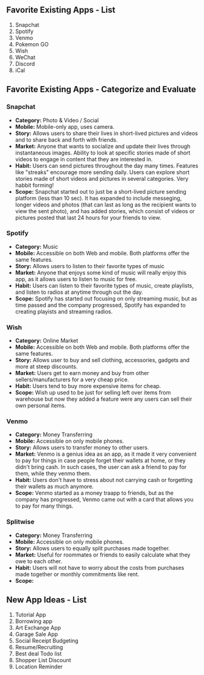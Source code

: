 ## Favorite Existing Apps - List
1. Snapchat
1. Spotify
1. Venmo
1. Pokemon GO
1. Wish
1. WeChat
2. Discord
3. iCal

## Favorite Existing Apps - Categorize and Evaluate
### Snapchat
   - **Category:** Photo & Video / Social 
   - **Mobile:** Mobile-only app, uses camera.
   - **Story:** Allows users to share their lives in short-lived pictures and videos and to share back and forth with friends.
   - **Market:** Anyone that wants to socialize and update their lives through instantaneous images. Ability to look at specific stories made of short videos to engage in content that they are interested in.
   - **Habit:** Users can send pictures throughout the day many times. Features like "streaks" encourage more sending daily. Users can explore short stories made of short videos and pictures in several categories. Very habbit forming!
   - **Scope:** Snapchat started out to just be a short-lived picture sending platform (less than 10 sec). It has expanded to include messeging, longer videos and photos (that can last as long as the recipient wants to view the sent photo), and has added stories, which consist of videos or pictures posted that last 24 hours for your friends to view. 

### Spotify
   - **Category:** Music 
   - **Mobile:** Accessible on both Web and mobile. Both platforms offer the same features.
   - **Story:** Allows users to listen to their favorite types of music
   - **Market:** Anyone that enjoys some kind of music will really enjoy this app, as it allows users to listen to music for free.
   - **Habit:** Users can listen to their favorite types of music, create playlists, and listen to radios at anytime through out the day. 
   - **Scope:** Spotify has started out focusing on only streaming music, but as time passed and the company progressed, Spotify has expanded to creating playists and streaming radios.

### Wish
   - **Category:** Online Market
   - **Mobile:** Accessible on both Web and mobile. Both platforms offer the same features.
   - **Story:** Allows user to buy and sell clothing, accessories, gadgets and more at steep discounts. 
   - **Market:** Users get to earn money and buy from other sellers/manufacturers for a very cheap price.
   - **Habit:** Users tend to buy more expensive items for cheap.
   - **Scope:** Wish up used to be just for selling left over items from warehouse but now they added a feature were any users can sell their own personal items.

### Venmo
   - **Category:** Money Transferring 
   - **Mobile:** Accessible on only mobile phones.
   - **Story:** Allows users to transfer money to other users.
   - **Market:** Venmo is a genius idea as an app, as it made it very convenient to pay for things in case people forget their wallets at home, or they didn't bring cash. In such cases, the user can ask a friend to pay for them, while they venmo them. 
   - **Habit:** Users don't have to stress about not carrying cash or forgetting their wallets as much anymore.
   - **Scope:** Venmo started as a money traapp to friends, but as the company has progressed, Venmo came out with a card that allows you to pay for many things.
  
### Splitwise
   - **Category:** Money Transferring 
   - **Mobile:** Accessible on only mobile phones.
   - **Story:** Allows users to equally split purchases made together.
   - **Market:** Useful for roommates or friends to easily calculate what they owe to each other.
   - **Habit:** Users will not have to worry about the costs from purchases made together or monthly commitments like rent.
   - **Scope:** 

## New App Ideas - List
1. Tutorial App
2. Borrowing app
3. Art Exchange App
4. Garage Sale App
5. Social Receipt Budgeting
6. Resume/Recruiting
7. Best deal Todo list
8. Shopper List Discount
9. Location Reminder

